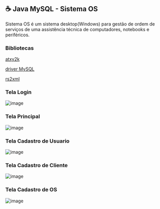☕ Java MySQL - Sistema OS
-
Sistema OS é um sistema desktop(Windows) para gestão de ordem de serviços de uma assistência técnica de computadores, notebooks e periféricos.

### Bibliotecas
[atxy2k](http://atxy2k.github.io/RestrictedTextField/)

[driver MySQL](https://dev.mysql.com/downloads/connector/j/)

[rs2xml](https://sourceforge.net/projects/finalangelsanddemons/files/rs2xml.jar/download)

### Tela Login
![image](https://github.com/user-attachments/assets/730458e1-e106-4dcd-bf34-933813058c34)

### Tela Principal
![image](https://github.com/user-attachments/assets/0c3211d1-2b48-4a32-9e93-847d9106aab6)

### Tela Cadastro de Usuario
![image](https://github.com/user-attachments/assets/1c064a84-6965-4e71-a900-d1ab8a49cfb7)

### Tela Cadastro de Cliente
![image](https://github.com/user-attachments/assets/f0a12d1a-72be-4269-8cc7-35164f110425)

### Tela Cadastro de OS
![image](https://github.com/user-attachments/assets/8a18713d-aef8-47fe-99dc-8c60a9c344ab)

